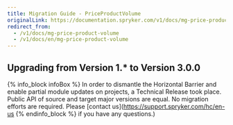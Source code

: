 ```yaml
---
title: Migration Guide - PriceProductVolume
originalLink: https://documentation.spryker.com/v1/docs/mg-price-product-volume
redirect_from:
  - /v1/docs/mg-price-product-volume
  - /v1/docs/en/mg-price-product-volume
---
```


## Upgrading from Version 1.* to Version 3.0.0

{% info_block infoBox %}
In order to dismantle the Horizontal Barrier and enable partial module updates on projects, a Technical Release took place. Public API of source and target major versions are equal. No migration efforts are required. Please [contact us](https://support.spryker.com/hc/en-us
{% endinfo_block %} if you have any questions.)
